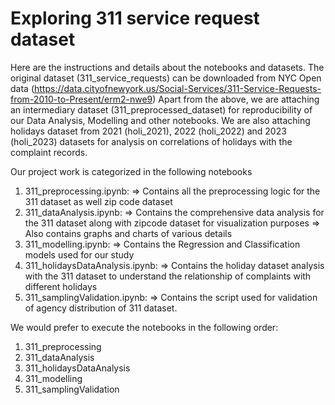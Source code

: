# Exploring 311 service request dataset

Here are the instructions and details about the notebooks and datasets.
The original dataset (311_service_requests) can be downloaded from NYC Open data (https://data.cityofnewyork.us/Social-Services/311-Service-Requests-from-2010-to-Present/erm2-nwe9)
Apart from the above, we are attaching an intermediary dataset (311_preprocessed_dataset) for reproducibility of our Data Analysis, Modelling and other notebooks.
We are also attaching holidays dataset from 2021 (holi_2021), 2022 (holi_2022) and 2023 (holi_2023) datasets for analysis on correlations of holidays with the complaint records.


Our project work is categorized in the following notebooks
1) 311_preprocessing.ipynb:
=> Contains all the preprocessing logic for the 311 dataset as well zip code dataset
2) 311_dataAnalysis.ipynb:
=> Contains the comprehensive data analysis for the 311 dataset along with zipcode dataset for visualization purposes
=> Also contains graphs and charts of various details
3) 311_modelling.ipynb:
=> Contains the Regression and Classification models used for our study
4) 311_holidaysDataAnalysis.ipynb:
=> Contains the holiday dataset analysis with the 311 dataset to understand the relationship of complaints with different holidays
5) 311_samplingValidation.ipynb:
=> Contains the script used for validation of agency distribution of 311 dataset.

We would prefer to execute the notebooks in the following order:
1) 311_preprocessing
2) 311_dataAnalysis
3) 311_holidaysDataAnalysis
4) 311_modelling
5) 311_samplingValidation
